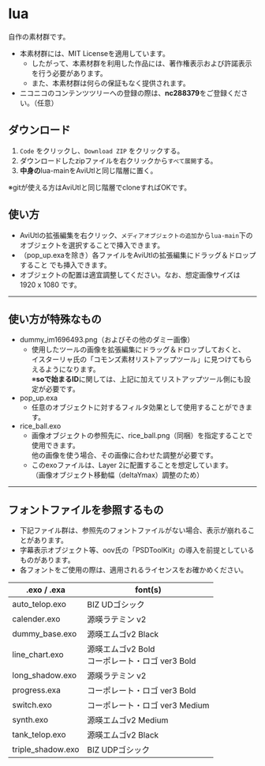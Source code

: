 # lua

自作の素材群です。

* 本素材群には、MIT Licenseを適用しています。
  * したがって、本素材群を利用した作品には、著作権表示および許諾表示を行う必要があります。
  * また、本素材群は何らの保証もなく提供されます。
* ニコニコのコンテンツツリーへの登録の際は、**nc288379**をご登録ください。（任意）

## ダウンロード

1. `Code` をクリックし、`Download ZIP` をクリックする。
1. ダウンロードしたzipファイルを右クリックから`すべて展開`する。
1. **中身の**lua-mainをAviUtlと同じ階層に置く。

※gitが使える方はAviUtlと同じ階層でcloneすればOKです。

## 使い方

* AviUtlの拡張編集を右クリック、`メディアオブジェクトの追加`から`lua-main`下の
オブジェクトを選択することで挿入できます。
* （pop_up.exaを除き）各ファイルをAviUtlの拡張編集にドラッグ＆ドロップすること
でも挿入できます。
* オブジェクトの配置は適宜調整してください。なお、想定画像サイズは 1920 x 1080 です。

---

## 使い方が特殊なもの

* dummy_im1696493.png（およびその他のダミー画像）
  * 使用したツールの画像を拡張編集にドラッグ＆ドロップしておくと、  
    イスターリャ氏の「コモンズ素材リストアップツール」に見つけてもらえるようになります。  
    ※**soで始まるID**に関しては、上記に加えてリストアップツール側にも設定が必要です。
* pop_up.exa
  * 任意のオブジェクトに対するフィルタ効果として使用することができます。
* rice_ball.exo
  * 画像オブジェクトの参照先に、rice_ball.png（同梱）を指定することで使用できます。  
    他の画像を使う場合、その画像に合わせた調整が必要です。
  * このexoファイルは、Layer 2に配置することを想定しています。  
    （画像オブジェクト移動幅（deltaYmax）調整のため）

---

## フォントファイルを参照するもの

* 下記ファイル群は、参照先のフォントファイルがない場合、表示が崩れることがあります。
* 字幕表示オブジェクト等、oov氏の「PSDToolKit」の導入を前提としているものがあります。
* 各フォントをご使用の際は、適用されるライセンスをお確かめください。

| .exo / .exa | font(s)  |
| -  | -  |
| auto_telop.exo  | BIZ UDゴシック
| calender.exo  | 源暎ラテミン v2
| dummy_base.exo  | 源暎エムゴv2 Black
| line_chart.exo  | 源暎エムゴv2 Bold <br /> コーポレート・ロゴ ver3 Bold
| long_shadow.exo  | 源暎ラテミン v2
| progress.exa  | コーポレート・ロゴ ver3 Bold
| switch.exo  | コーポレート・ロゴ ver3 Medium
| synth.exo  | 源暎エムゴv2 Medium
| tank_telop.exo  | 源暎エムゴv2 Black
| triple_shadow.exo  | BIZ UDPゴシック
